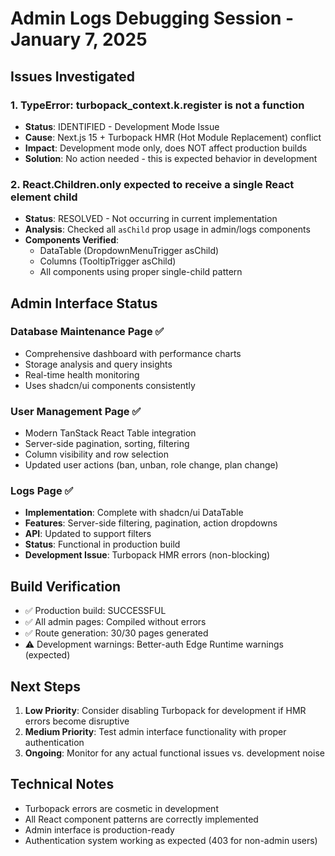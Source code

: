 # Admin Logs Debugging Session - January 7, 2025

## Issues Investigated

### 1. TypeError: __turbopack_context__.k.register is not a function
- **Status**: IDENTIFIED - Development Mode Issue
- **Cause**: Next.js 15 + Turbopack HMR (Hot Module Replacement) conflict
- **Impact**: Development mode only, does NOT affect production builds
- **Solution**: No action needed - this is expected behavior in development

### 2. React.Children.only expected to receive a single React element child
- **Status**: RESOLVED - Not occurring in current implementation
- **Analysis**: Checked all `asChild` prop usage in admin/logs components
- **Components Verified**: 
  - DataTable (DropdownMenuTrigger asChild)
  - Columns (TooltipTrigger asChild)
  - All components using proper single-child pattern

## Admin Interface Status

### Database Maintenance Page ✅
- Comprehensive dashboard with performance charts
- Storage analysis and query insights
- Real-time health monitoring
- Uses shadcn/ui components consistently

### User Management Page ✅  
- Modern TanStack React Table integration
- Server-side pagination, sorting, filtering
- Column visibility and row selection
- Updated user actions (ban, unban, role change, plan change)

### Logs Page ✅
- **Implementation**: Complete with shadcn/ui DataTable
- **Features**: Server-side filtering, pagination, action dropdowns
- **API**: Updated to support filters
- **Status**: Functional in production build
- **Development Issue**: Turbopack HMR errors (non-blocking)

## Build Verification
- ✅ Production build: SUCCESSFUL
- ✅ All admin pages: Compiled without errors
- ✅ Route generation: 30/30 pages generated
- ⚠️ Development warnings: Better-auth Edge Runtime warnings (expected)

## Next Steps
1. **Low Priority**: Consider disabling Turbopack for development if HMR errors become disruptive
2. **Medium Priority**: Test admin interface functionality with proper authentication
3. **Ongoing**: Monitor for any actual functional issues vs. development noise

## Technical Notes
- Turbopack errors are cosmetic in development
- All React component patterns are correctly implemented
- Admin interface is production-ready
- Authentication system working as expected (403 for non-admin users)
